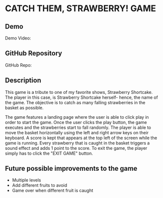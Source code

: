 # CATCH THEM, STRAWBERRY! GAME

## Demo
Demo Video: <URL>

## GitHub Repository
GitHub Repo: <URL>

## Description
This game is a tribute to one of my favorite shows, Strawberry Shortcake. The player in this case, is Strawberry Shortcake herself- hence, the name of the game. The objective is to catch as many falling strawberries in the basket as possible.

The game features a landing page where the user is able to click play in order to start the game.
Once the user clicks the play button, the game executes and the strawberries start to fall randomly. The player is able to move the basket horizontally using the left and right arrow keys on their keyboard. A score is kept that appears at the top left of the screen while the game is running. Every strawberry that is caught in the basket triggers a sound effect and adds 1 point to the score. 
To exit the game, the player simply has to click the "EXIT GAME" button.

## Future possible improvements to the game
- Multiple levels
- Add different fruits to avoid
- Game over when different fruit is caught
